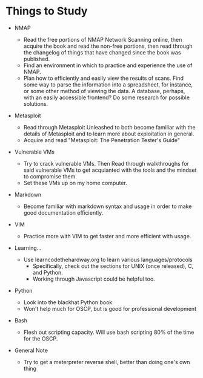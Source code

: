 # Things to Study
* NMAP
  * Read the free portions of NMAP Network Scanning online, then acquire the
book and read the non-free portions, then read through the changelog of things
that have changed since the book was published.
  * Find an environment in which to practice and experience the use of NMAP.
  * Plan how to efficiently and easily view the results of scans. Find some
way to parse the information into a spreadsheet, for instance, or some other
method of viewing the data. A database, perhaps, with an easily accessible
frontend? Do some research for possible solutions.

* Metasploit
  * Read through Metasploit Unleashed to both become familiar with the details
of Metasploit and to learn more about exploitation in general.
  * Acquire and read "Metasploit: The Penetration Tester's Guide"

* Vulnerable VMs
  * Try to crack vulnerable VMs. Then Read through walkthroughs for said 
vulnerable VMs to get acquianted with the tools and the mindset to compromise
them.
  * Set these VMs up on my home computer.

* Markdown
  * Become familiar with markdown syntax and usage in order to make good
documentation efficiently.

* VIM
  * Practice more with VIM to get faster and more efficient with usage.

* Learning...
  * Use learncodethehardway.org to learn various languages/protocols
    * Specifically, check out the sections for UNIX (once released), C, and 
Python.
    * Working through Javascript could be helpful too.

* Python
  * Look into the blackhat Python book
  * Won't help much for OSCP, but is good for professional development

* Bash
  * Flesh out scripting capacity. Will use bash scripting 80% of the time for
the OSCP.

* General Note
  * Try to get a meterpreter reverse shell, better than doing one's own thing

